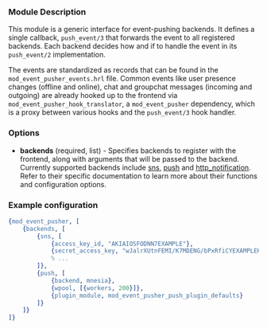 ### Module Description

This module is a generic interface for event-pushing backends.
It defines a single callback, `push_event/3` that forwards the event to all registered backends.
Each backend decides how and if to handle the event in its `push_event/2` implementation.

The events are standardized as records that can be found in the `mod_event_pusher_events.hrl` file.
Common events like user presence changes (offline and online), chat and groupchat messages (incoming
and outgoing) are already hooked up to the frontend via `mod_event_pusher_hook_translator`, a
`mod_event_pusher` dependency, which is a proxy between various hooks and the `push_event/3` hook
handler.

### Options

* **backends** (required, list) - Specifies backends to register with the frontend,
along with arguments that will be passed to the backend.
Currently supported backends include [sns], [push] and [http_notification].
Refer to their specific documentation to learn more about their functions and configuration options.

### Example configuration

```Erlang
{mod_event_pusher, [
    {backends, [
        {sns, [
            {access_key_id, "AKIAIOSFODNN7EXAMPLE"},
            {secret_access_key, "wJalrXUtnFEMI/K7MDENG/bPxRfiCYEXAMPLEKEY"},
            % ...
        ]},
        {push, [
            {backend, mnesia},
            {wpool, [{workers, 200}]},
            {plugin_module, mod_event_pusher_push_plugin_defaults}
        ]}
    ]}
]}
```

[sns]: ./mod_event_pusher_sns.md
[push]: ./mod_event_pusher_push.md
[http_notification]: ./mod_event_pusher_http.md
